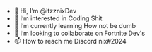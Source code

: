 - 👋 Hi, I’m @itzznixDev
- 👀 I’m interested in Coding Shit
- 🌱 I’m currently learning How not be dumb
- 💞️ I’m looking to collaborate on Fortnite Dev's
- 📫 How to reach me Discord nix#2024

<!---
itzznixDev/itzznixDev is a ✨ special ✨ repository because its `README.md` (this file) appears on your GitHub profile.
You can click the Preview link to take a look at your changes.
--->

